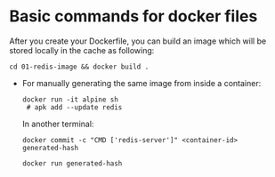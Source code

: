 # Basic commands for docker files

After you create your Dockerfile, you can build an image which will be stored locally in the cache as following:

    cd 01-redis-image && docker build .

- For manually generating the same image from inside a container:

      docker run -it alpine sh
       # apk add --update redis
       
   In another terminal:
     
      docker commit -c "CMD ['redis-server']" <container-id> 
      generated-hash    
      
      docker run generated-hash
      